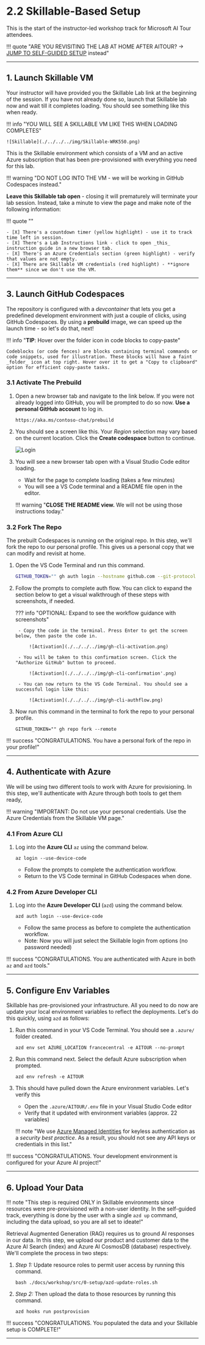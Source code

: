 # 2.2 Skillable-Based Setup

This is the start of the instructor-led workshop track for Microsoft AI Tour attendees.

!!! quote "ARE YOU REVISITING THE LAB AT HOME AFTER AITOUR? → [JUMP TO SELF-GUIDED SETUP](./../2-Provisioning/01-Self-Guided.md) instead"  

---

## 1. Launch Skillable VM

Your instructor will have provided you the Skillable Lab link at the beginning of the session.  If you have not already done so, launch that Skillable lab now and wait till it completes loading. You should see something like this when ready.

!!! info "YOU WILL SEE A SKILLABLE VM LIKE THIS WHEN LOADING COMPLETES"

    ![Skillable](./../../../img/Skillable-WRK550.png)

This is the Skillable environment which consists of a VM and an active Azure subscription that has been pre-provisioned with everything you need for this lab.

!!! warning "DO NOT LOG INTO THE VM - we will be working in GitHub Codespaces instead."

**Leave this Skillable tab open** - closing it will prematurely will terminate your lab session. Instead, take a minute to view the page and make note of the following information:

!!! quote ""

    - [X] There's a countdown timer (yellow highlight) - use it to track time left in session.
    - [X] There's a Lab Instructions link - click to open _this_ instruction guide in a new browser tab.
    - [X] There's an Azure Credentials section (green highlight) - verify that values are not empty.
    - [X] There are Skillable VM credentials (red highlight) - **ignore them** since we don't use the VM.


---

## 3. Launch GitHub Codespaces

The repository is configured with a _devcontainer_ that lets you get a predefined development environment with just a couple of clicks, using GitHub Codespaces. By using a **prebuild** image, we can speed up the launch time - so let's do that, next!

!!! info "**TIP**: Hover over the folder icon in code blocks to copy-paste"

    Codeblocks (or code fences) are blocks containing terminal commands or code snippets, used for illustration. These blocks will have a faint _folder_ icon at top right. Hover over it to get a "Copy to clipboard" option for efficient copy-paste tasks.

### 3.1 Activate The Prebuild

1. Open a new browser tab and navigate to the link below. If you were not already logged into GitHub, you will be prompted to do so now. **Use a personal GitHub account** to log in.

    ``` title="" linenums="0"
    https://aka.ms/contoso-chat/prebuild
    ```

1. You should see a screen like this. Your _Region_ selection may vary based on the current location. Click the **Create codespace** button to continue.

    ![Login](./../../../img/prebuild-screen.png)

1. You will see a new browser tab open with a Visual Studio Code editor loading.
    - Wait for the page to complete loading (takes a few minutes)
    - You will see a VS Code terminal and a README file open in the editor.
    
    !!! warning "**CLOSE THE README view.** We will not be using those instructions today."

### 3.2 Fork The Repo

The prebuilt Codespaces is running on the original repo. In this step, we'll fork the repo to our personal profile. This gives us a personal copy that we can modify and revisit at home.

1. Open the VS Code Terminal and run this command. 

    ```bash title="" linenums="0"
    GITHUB_TOKEN="" gh auth login --hostname github.com --git-protocol https --web --scopes workflow 
    ```

1. Follow the prompts to complete auth flow. You can click to expand the section below to get a visual walkthrough of these steps with screenshots, if needed.

    ??? info "OPTIONAL: Expand to see the workflow  guidance with screenshots"

        - Copy the code in the terminal. Press Enter to get the screen below, then paste the code in.

            ![Activation](./../../../img/gh-cli-activation.png)

        - You will be taken to this confirmation screen. Click the "Authorize GitHub" button to proceed.

            ![Activation](./../../../img/gh-cli-confirmation'.png)

        - You can now return to the VS Code Terminal. You should see a successful login like this:

            ![Activation](./../../../img/gh-cli-authflow.png)

1. Now run this command in the terminal to fork the repo to your personal profile. 

    ``` title="" linenums="0"
    GITHUB_TOKEN="" gh repo fork --remote
    ```

!!! success "CONGRATULATIONS. You have a personal fork of the repo in your profile!"

---

## 4. Authenticate with Azure

We will be using two different tools to work with Azure for provisioning. In this step, we'll authenticate with Azure through both tools to get them ready,

!!! warning "IMPORTANT: Do not use your personal credentials. Use the Azure Credentials from the Skillable VM page."

### 4.1 From Azure CLI

1. Log into the **Azure CLI** `az` using the command below. 

    ``` title="" linenums="0"
    az login --use-device-code
    ```

    -  Follow the prompts to complete the authentication workflow.
    -  Return to the VS Code terminal in GitHub Codespaces when done.

### 4.2 From Azure Developer CLI

1. Log into the **Azure Developer CLI** (`azd`) using the command below. 

    ``` title="" linenums="0"
    azd auth login --use-device-code
    ```

    - Follow the same process as before to complete the authentication workflow.
    - Note: Now you will just select the Skillable login from options (no password needed)


!!! success "CONGRATULATIONS. You are authenticated with Azure in both `az` and `azd` tools."

---

## 5. Configure Env Variables

Skillable has pre-provisioned your infrastructure. All you need to do now are update your local environment variables to reflect the deployments. Let's do this quickly, using `azd` as follows:

1. Run this command in your VS Code Terminal. You should see a `.azure/` folder created.

    ``` title="" linenums="0"
    azd env set AZURE_LOCATION francecentral -e AITOUR --no-prompt
    ``` 

1. Run this command next. Select the default Azure subscription when prompted.

    ``` title="" linenums="0"
    azd env refresh -e AITOUR 
    ```

1. This should have pulled down the Azure environment variables. Let's verify this
    
    - Open the `.azure/AITOUR/.env` file in your Visual Studio Code editor
    - Verify that it updated with environment variables (approx. 22 variables)

    !!! note  "We use  [Azure Managed Identities](https://learn.microsoft.com/entra/identity/managed-identities-azure-resources/overview) for keyless authentication as a _security best practice_. As a result, you should not see any API keys or credentials in this list." 

!!! success "CONGRATULATIONS. Your development environment is configured for your Azure AI project!"

---

## 6. Upload Your Data

!!! note "This step is required ONLY in Skillable environments since resources were pre-provisioned with a non-user identity. In the self-guided track, everything is done by the user with a single `azd up` command, including the data upload, so you are all set to ideate!"

Retrieval Augmented Generation (RAG) requires us to ground AI responses in our data. In this step, we upload our product and customer data to the Azure AI Search (index) and Azure AI CosmosDB (database) respectively. We'll complete the process in two steps:

1. _Step 1:_ Update resource roles to permit user access by running this command.

    ``` title="" linenums="0"
    bash ./docs/workshop/src/0-setup/azd-update-roles.sh
    ```


1. _Step 2:_ Then upload the data to those resources by running this command.

    ``` title="" linenums="0"
    azd hooks run postprovision
    ```

   
!!! success "CONGRATULATIONS. You populated the data and your Skillable setup is COMPLETE!"

---

